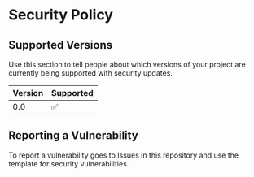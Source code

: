 # Security Policy

## Supported Versions

Use this section to tell people about which versions of your project are
currently being supported with security updates.

| Version | Supported          |
| ------- | ------------------ |
|   0.0   | :white_check_mark: |

## Reporting a Vulnerability

To report a vulnerability goes to Issues in this repository and use the template for security vulnerabilities.
